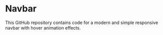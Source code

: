 # Navbar
This GitHub repository contains code for a modern and simple responsive navbar with hover animation effects.
